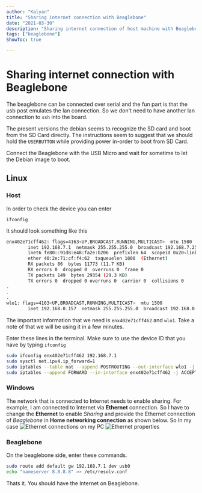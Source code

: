 ```yaml
---
author: "Kalyan"
title: "Sharing internet connection with Beaglebone"
date: "2021-03-30"
description: "Sharing internet connection of host machine with Beaglebone"
tags: ["beaglebone"]
ShowToc: true

---
```


# Sharing internet connection with Beaglebone

The beaglebone can be connected over serial and the fun part is that the usb post emulates the lan connection. So we don't need to have another lan connection to `ssh` into the board.

The present versions the debian seems to recognize the SD card and boot from the SD Card directly. The instructions seem to suggest that we should hold the `USERBUTTON` while providing power in-order to boot from SD Card.

Connect the Beaglebone with the USB Micro and wait for sometime to let the Debian image to boot. 
## Linux
### Host

In order to check the device you can enter

`ifconfig`

It should look something like this

```bash
enx402e71cff462: flags=4163<UP,BROADCAST,RUNNING,MULTICAST>  mtu 1500
        inet 192.168.7.1  netmask 255.255.255.0  broadcast 192.168.7.255
        inet6 fe80::91d8:e48:fa2e:b206  prefixlen 64  scopeid 0x20<link>
        ether 40:2e:71:cf:f4:62  txqueuelen 1000  (Ethernet)
        RX packets 86  bytes 11773 (11.7 KB)
        RX errors 0  dropped 0  overruns 0  frame 0
        TX packets 149  bytes 29354 (29.3 KB)
        TX errors 0  dropped 0 overruns 0  carrier 0  collisions 0
.
.
.
wlo1: flags=4163<UP,BROADCAST,RUNNING,MULTICAST>  mtu 1500
        inet 192.168.0.157  netmask 255.255.255.0  broadcast 192.168.0.255
```

The important information that we need is `enx402e71cff462` and `wlo1`. Take a note of that we will be using it in a few minutes.

Enter these lines in the terminal. Make sure to use the device ID that you have by typing `ifconfig`

```bash
sudo ifconfig enx402e71cff462 192.168.7.1
sudo sysctl net.ipv4.ip_forward=1
sudo iptables --table nat --append POSTROUTING --out-interface wlo1 -j MASQUERADE
sudo iptables --append FORWARD --in-interface enx402e71cff462 -j ACCEPT
```

### Windows
The network that is connected to Internet needs to enable sharing. For example, I am connected to Internet via **Ethernet** connection. So I have to change the **Ethernet** to enable *Sharing* and provide the Ethernet connection of *Beaglebone* in **Home networking connection** as shown below.
So In my case
![Ethernet connections on my PC](./assets/Beaglebone_Internet_USB.png)
![Ethernet properties](./assets/Pasted%20image%2020230516214753.png)
### Beaglebone

On the beaglebone side, enter these commands.

```bash
sudo route add default gw 192.168.7.1 dev usb0
echo "nameserver 8.8.8.8" >> /etc/resolv.conf
```

Thats it. You should have the Internet on Beaglebone.

